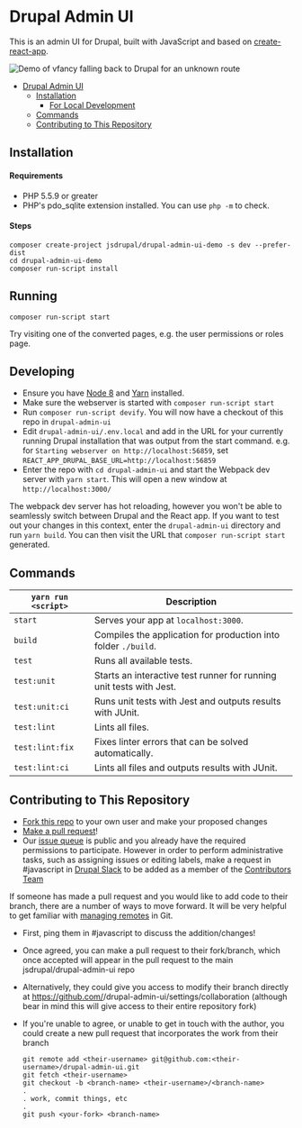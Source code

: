 # Drupal Admin UI

This is an admin UI for Drupal, built with JavaScript and based on [create-react-app](https://github.com/facebook/create-react-app).

![Demo of vfancy falling back to Drupal for an unknown route](https://i.imgur.com/JW7CdkZ.gifv)

- [Drupal Admin UI](#drupal-admin-ui)
  * [Installation](#installation)
    + [For Local Development](#For-local-development)
  * [Commands](#commands)
  * [Contributing to This Repository](#contributing-to-this-repository)     

## Installation

#### Requirements

- PHP 5.5.9 or greater
- PHP's pdo_sqlite extension installed. You can use `php -m` to check.

#### Steps

```
composer create-project jsdrupal/drupal-admin-ui-demo -s dev --prefer-dist
cd drupal-admin-ui-demo
composer run-script install
```

## Running
```
composer run-script start
```

Try visiting one of the converted pages, e.g. the user permissions or roles page.

## Developing

- Ensure you have [Node 8](https://nodejs.org/en/) and [Yarn](https://yarnpkg.com/) installed.
- Make sure the webserver is started with `composer run-script start`
- Run `composer run-script devify`. You will now have a checkout of this repo in `drupal-admin-ui`
- Edit `drupal-admin-ui/.env.local` and add in the URL for your currently running Drupal installation
that was output from the start command. e.g. for `Starting webserver on http://localhost:56859`, set
`REACT_APP_DRUPAL_BASE_URL=http://localhost:56859`
- Enter the repo with `cd drupal-admin-ui` and start the Webpack dev server with `yarn start`. This
will open a new window at `http://localhost:3000/`

The webpack dev server has hot reloading, however you won't be able to seamlessly switch between
Drupal and the React app. If you want to test out your changes in this context, enter the
`drupal-admin-ui` directory and run `yarn build`. You can then visit the URL that
`composer run-script start` generated.

## Commands

|`yarn run <script>`|Description|
|------------------|-----------|
|`start`|Serves your app at `localhost:3000`.|
|`build`|Compiles the application for production into folder `./build`.|
|`test`|Runs all available tests.|
|`test:unit`|Starts an interactive test runner for running unit tests with Jest.|
|`test:unit:ci`|Runs unit tests with Jest and outputs results with JUnit.|
|`test:lint`|Lints all files.|
|`test:lint:fix`|Fixes linter errors that can be solved automatically.|
|`test:lint:ci`|Lints all files and outputs results with JUnit.|

## Contributing to This Repository

- [Fork this repo](https://help.github.com/articles/fork-a-repo/) to your own user and make your proposed changes
- [Make a pull request](https://help.github.com/articles/about-pull-requests/)!
- Our [issue queue](https://github.com/jsdrupal/drupal-admin-ui/issues) is public and you already have the required permissions to participate. However in order to perform administrative tasks, such as assigning issues or editing labels, make a request in #javascript in [Drupal Slack](https://www.drupal.org/slack) to be added as a member of the [Contributors Team](https://github.com/orgs/jsdrupal/teams/contributors)

If someone has made a pull request and you would like to add code to their branch, there are a number of ways to move forward. It will be very helpful to get familiar with [managing remotes](https://help.github.com/categories/managing-remotes/) in Git.

- First, ping them in #javascript to discuss the addition/changes!
- Once agreed, you can make a pull request to their fork/branch, which once accepted will appear in the pull request to the main jsdrupal/drupal-admin-ui repo
- Alternatively, they could give you access to modify their branch directly at https://github.com/<username>/drupal-admin-ui/settings/collaboration (although bear in mind this will give access to their entire repository fork)
- If you're unable to agree, or unable to get in touch with the author, you could create a new pull request that incorporates the work from their branch

	```
	git remote add <their-username> git@github.com:<their-username>/drupal-admin-ui.git
	git fetch <their-username>
	git checkout -b <branch-name> <their-username>/<branch-name>
	.
	. work, commit things, etc
	.
	git push <your-fork> <branch-name>
	```

